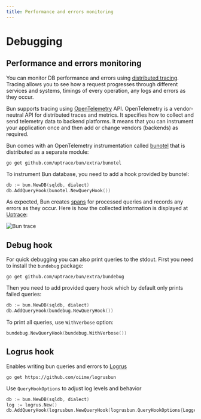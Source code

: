 ```yaml
---
title: Performance and errors monitoring
---
```


# Debugging

## Performance and errors monitoring

You can monitor DB performance and errors using
[distributed tracing](https://docs.uptrace.dev/guide/tracing.html). Tracing allows you to see how a
request progresses through different services and systems, timings of every operation, any logs and
errors as they occur.

Bun supports tracing using [OpenTelemetry](https://opentelemetry.io/) API. OpenTelemetry is a
vendor-neutral API for distributed traces and metrics. It specifies how to collect and send
telemetry data to backend platforms. It means that you can instrument your application once and then
add or change vendors (backends) as required.

Bun comes with an OpenTelemetry instrumentation called
[bunotel](https://github.com/uptrace/bun/tree/master/extra/bunotel) that is distributed as a
separate module:

```shell
go get github.com/uptrace/bun/extra/bunotel
```

To instrument Bun database, you need to add a hook provided by bunotel:

```go
db := bun.NewDB(sqldb, dialect)
db.AddQueryHook(bunotel.NewQueryHook())
```

As expected, Bun creates [spans](https://docs.uptrace.dev/guide/tracing.html#spans) for processed
queries and records any errors as they occur. Here is how the collected information is displayed at
[Uptrace](https://uptrace.dev/explore/1/groups/?system=db%3Apostgresql&utm_source=bun&utm_campaign=bun-tracing):

![Bun trace](/img/bun-trace.png)

## Debug hook

For quick debugging you can also print queries to the stdout. First you need to install the
`bundebug` package:

```shell
go get github.com/uptrace/bun/extra/bundebug
```

Then you need to add provided query hook which by default only prints failed queries:

```go
db := bun.NewDB(sqldb, dialect)
db.AddQueryHook(bundebug.NewQueryHook())
```

To print all queries, use `WithVerbose` option:

```go
bundebug.NewQueryHook(bundebug.WithVerbose())
```

## Logrus hook

Enables writing bun queries and errors to [Logrus](https://github.com/sirupsen/logrus)

```shell
go get https://github.com/oiime/logrusbun
```

Use `QueryHookOptions` to adjust log levels and behavior

```go
db := bun.NewDB(sqldb, dialect)
log := logrus.New()
db.AddQueryHook(logrusbun.NewQueryHook(logrusbun.QueryHookOptions{Logger: log}))
```

